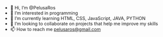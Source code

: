 - 👋 Hi, I’m @PelusaRos
- 👀 I’m interested in programming
- 🌱 I’m currently learning HTML, CSS, JavaScript, JAVA, PYTHON
- 💞️ I’m looking to collaborate on projects that help me improve my skills
- 📫 How to reach me pelusaros@gmail.com

<!---
PelusaRos/PelusaRos is a ✨ special ✨ repository because its `README.md` (this file) appears on your GitHub profile.
You can click the Preview link to take a look at your changes.
--->
